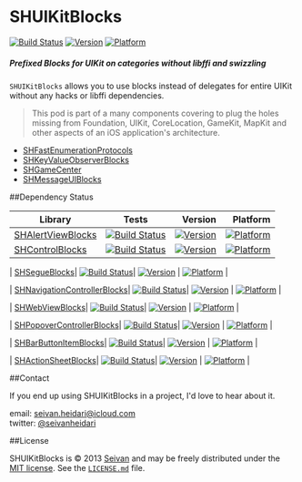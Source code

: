 # SHUIKitBlocks

[![Build Status](https://travis-ci.org/seivan/SHUIKitBlocks.png?branch=master)](https://travis-ci.org/seivan/SHUIKitBlocks)
[![Version](http://cocoapod-badges.herokuapp.com/v/SHUIKitBlocks/badge.png)](http://cocoadocs.org/docsets/SHUIKitBlocks)
[![Platform](http://cocoapod-badges.herokuapp.com/p/SHUIKitBlocks/badge.png)](http://cocoadocs.org/docsets/SHUIKitBlocks)


##### Prefixed Blocks for UIKit on categories __without__ libffi and swizzling


`SHUIKitBlocks` allows you to use blocks instead of delegates for entire UIKit without any hacks or libffi dependencies. 

> This pod is part of a many components covering to plug the holes missing from Foundation, UIKit, CoreLocation, GameKit, MapKit and other aspects of an iOS application's architecture. 

- [SHFastEnumerationProtocols](https://github.com/seivan/SHFastEnumerationProtocols)
- [SHKeyValueObserverBlocks](https://github.com/seivan/SHKeyValueObserverBlocks)
- [SHGameCenter](https://github.com/seivan/SHGameCenter)
- [SHMessageUIBlocks](https://github.com/seivan/SHMessageUIBlocks)


##Dependency Status

| Library        | Tests           | Version  | Platform  |
| ------------- |:-------------:| -----:|  -----:| 
| [SHAlertViewBlocks](https://github.com/seivan/SHAlertViewBlocks)| [![Build Status](https://travis-ci.org/seivan/SHAlertViewBlocks.png?branch=master)](https://travis-ci.org/seivan/SHAlertViewBlocks)| [![Version](http://cocoapod-badges.herokuapp.com/v/SHAlertViewBlocks/badge.png)](http://cocoadocs.org/docsets/SHAlertViewBlocks) | [![Platform](http://cocoapod-badges.herokuapp.com/p/SHAlertViewBlocks/badge.png)](http://cocoadocs.org/docsets/SHAlertViewBlocks) |
| [SHControlBlocks](https://github.com/seivan/SHControlBlocks)| [![Build Status](https://travis-ci.org/seivan/SHControlBlocks.png?branch=master)](https://travis-ci.org/seivan/SHControlBlocks)| [![Version](http://cocoapod-badges.herokuapp.com/v/SHControlBlocks/badge.png)](http://cocoadocs.org/docsets/SHControlBlocks) | [![Platform](http://cocoapod-badges.herokuapp.com/p/SHControlBlocks/badge.png)](http://cocoadocs.org/docsets/SHControlBlocks) |

| [SHSegueBlocks](https://github.com/seivan/SHSegueBlocks)| [![Build Status](https://travis-ci.org/seivan/SHSegueBlocks.png?branch=master)](https://travis-ci.org/seivan/SHSegueBlocks)| [![Version](http://cocoapod-badges.herokuapp.com/v/SHSegueBlocks/badge.png)](http://cocoadocs.org/docsets/SHSegueBlocks) | [![Platform](http://cocoapod-badges.herokuapp.com/p/SHSegueBlocks/badge.png)](http://cocoadocs.org/docsets/SHSegueBlocks) |

| [SHNavigationControllerBlocks](https://github.com/seivan/SHFastEnumerationProtocols)| [![Build Status](https://travis-ci.org/seivan/SHNavigationControllerBlocks.png?branch=master)](https://travis-ci.org/seivan/SHNavigationControllerBlocks)| [![Version](http://cocoapod-badges.herokuapp.com/v/SHNavigationControllerBlocks/badge.png)](http://cocoadocs.org/docsets/SHNavigationControllerBlocks) | [![Platform](http://cocoapod-badges.herokuapp.com/p/SHNavigationControllerBlocks/badge.png)](http://cocoadocs.org/docsets/SHNavigationControllerBlocks) |

| [SHWebViewBlocks](https://github.com/seivan/SHWebViewBlocks)| [![Build Status](https://travis-ci.org/seivan/SHWebViewBlocks.png?branch=master)](https://travis-ci.org/seivan/SHWebViewBlocks)| [![Version](http://cocoapod-badges.herokuapp.com/v/SHWebViewBlocks/badge.png)](http://cocoadocs.org/docsets/SHWebViewBlocks) | [![Platform](http://cocoapod-badges.herokuapp.com/p/SHWebViewBlocks/badge.png)](http://cocoadocs.org/docsets/SHWebViewBlocks) |

| [SHPopoverControllerBlocks](https://github.com/seivan/SHPopoverControllerBlocks)| [![Build Status](https://travis-ci.org/seivan/SHPopoverControllerBlocks.png?branch=master)](https://travis-ci.org/seivan/SHPopoverControllerBlocks)| [![Version](http://cocoapod-badges.herokuapp.com/v/SHPopoverControllerBlocks/badge.png)](http://cocoadocs.org/docsets/SHPopoverControllerBlocks) | [![Platform](http://cocoapod-badges.herokuapp.com/p/SHPopoverControllerBlocks/badge.png)](http://cocoadocs.org/docsets/SHPopoverControllerBlocks) |

| [SHBarButtonItemBlocks](https://github.com/seivan/SHBarButtonItemBlocks)| [![Build Status](https://travis-ci.org/seivan/SHBarButtonItemBlocks.png?branch=master)](https://travis-ci.org/seivan/SHBarButtonItemBlocks)| [![Version](http://cocoapod-badges.herokuapp.com/v/SHBarButtonItemBlocks/badge.png)](http://cocoadocs.org/docsets/SHBarButtonItemBlocks) | [![Platform](http://cocoapod-badges.herokuapp.com/p/SHBarButtonItemBlocks/badge.png)](http://cocoadocs.org/docsets/SHBarButtonItemBlocks) |

| [SHActionSheetBlocks](https://github.com/seivan/SHActionSheetBlocks)| [![Build Status](https://travis-ci.org/seivan/SHActionSheetBlocks.png?branch=master)](https://travis-ci.org/seivan/SHActionSheetBlocks)| [![Version](http://cocoapod-badges.herokuapp.com/v/SHActionSheetBlocks/badge.png)](http://cocoadocs.org/docsets/SHActionSheetBlocks) | [![Platform](http://cocoapod-badges.herokuapp.com/p/SHActionSheetBlocks/badge.png)](http://cocoadocs.org/docsets/SHActionSheetBlocks) |


##Contact


If you end up using SHUIKitBlocks in a project, I'd love to hear about it.

email: [seivan.heidari@icloud.com](mailto:seivan.heidari@icloud.com)  
twitter: [@seivanheidari](https://twitter.com/seivanheidari)

##License

SHUIKitBlocks is © 2013 [Seivan](http://www.github.com/seivan) and may be freely
distributed under the [MIT license](http://opensource.org/licenses/MIT).
See the [`LICENSE.md`](https://github.com/seivan/SHUIKitBlocks/blob/master/LICENSE.md) file.
